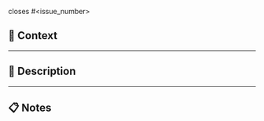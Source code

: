 closes #<issue_number>

## 🌟 Context <!-- What is the purpose of this PR? -->
<!--
Link to related issues, user stories, or tasks: #<issue_number>
Mention relevant sprints or milestones.
Describe the main goal of this change and why it's needed
Include any business context or requirements driving this change
-->



---

## 📝 Description <!--What changes have been made? -->
<!--
Briefly describe key updates — new features, bug fixes, or refactors.
Highlight any important design or architectural decisions.
Explain how these changes address the issue/requirement
Include any dependencies that are required for this change
-->



---

## 📋 Notes <!--Are there any important details for reviewers? -->
<!--
Potential risks or breaking changes.
Edge cases or areas requiring special attention.
Anything you want feedback on!
List any manual testing you've performed
Mention any documentation that needs updating as a result
-->


